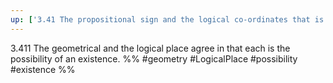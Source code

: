```yaml
---
up: ['3.41 The propositional sign and the logical co-ordinates that is the logical place.']
---
```

3.411 The geometrical and the logical place agree in that each is the possibility of an existence.
%%
#geometry #LogicalPlace #possibility #existence %%